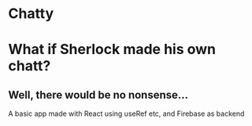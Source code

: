# Chatty

<h1>What if Sherlock made his own chatt?</h1>
<h2>Well, there would be no nonsense...</h2>
<p>A basic app made with React using useRef etc, and Firebase as backend</p>
